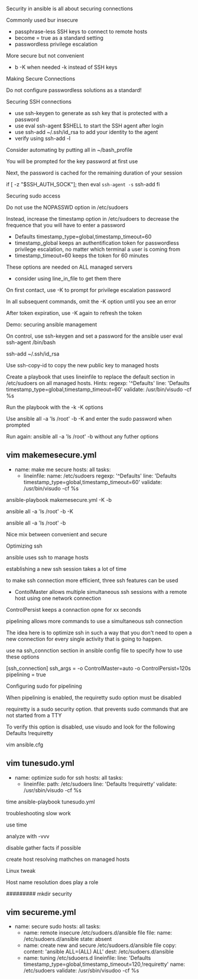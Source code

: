 Security in ansible is all about securing connections

Commonly used bur insecure
 -  passphrase-less SSH keys to connect to remote hosts
 -  become = true as a standard setting
 - passwordless privilege escalation
 
More secure but not convenient
 - b -K when needed
 -k instead of SSH keys
 
Making Secure Connections

Do not configure passwordless solutions as a standard!

Securing SSH connections
 - use ssh-keygen to generate as ssh key that is protected with a password
 - use eval ssh-agent $SHELL to start the SSH agent after login
 - use ssh-add ~/.ssh/id_rsa to add your identity to the agent
 - verify using ssh-add -l
 
Consider automating by putting all in ~/bash_profile

You will be prompted for the key password at first use

Next, the password is cached for the remaining duration of your session

if [ -z "$SSH_AUTH_SOCK"]; then
	eval `ssh-agent -s`
	ssh-add
fi


Securing sudo access

Do not use the NOPASSWD option in /etc/sudoers

Instead, increase the timestamp option in /etc/sudoers to decrease the frequence that you will have to enter a password

 - Defaults timestamp_type=global,timestamp_timeout=60
 - timestamp_global keeps an authentification token for passwordless privilege escalation, no matter which terminal a user is coming from
 - timestamp_timeout=60 keeps the token for 60 minutes
 
These options are needed on ALL managed servers
 - consider using line_in_file to get them there
 
On first contact, use -K to prompt for privilege escalation password

In all subsequent commands, omit the -K option until you see an error

After token expiration, use -K again to refresh the token

Demo: securing ansible management

On control, use ssh-keygen and set a password for the ansible user
eval ssh-agent /bin/bash

ssh-add ~/.ssh/id_rsa

Use ssh-copy-id to copy the new public key to managed hosts

Create a playbook that uses lineinfile to replace the default section in /etc/sudoers on all managed hosts. Hints:
regexp: '^Defaults'
line: 'Defaults timestamp_type=global,timestamp_timeout=60'
validate: /usr/bin/visudo -cf %s

Run the playbook with the -k -K options

Use ansible all -a 'ls /root' -b -K and enter the sudo password when prompted

Run again: ansible all -a 'ls /root' -b without any futher options

vim makemesecure.yml
---
- name: make me secure
  hosts: all
  tasks: 
   - lineinfile:
       name: /etc/sudoers
	   regexp: '^Defaults'
	   line: 'Defaults timestamp_type=global,timestamp_timeout=60'
	   validate: /usr/bin/visudo -cf %s
	   
	   



ansible-playbook makemesecure.yml -K -b

ansible all -a 'ls /root' -b -K

ansible all -a 'ls /root' -b

Nice mix between convenient and secure



Optimizing ssh

ansible uses ssh to manage hosts

establishing a new ssh session takes a lot of time 

to make ssh connection more efficient, three ssh features can be used

 - ContolMaster allows multiple simultaneous ssh sessions with a remote host using one network connection
 
 ControlPersist keeps a connaction opne for xx seconds
 
 pipelining allows more commands to use a simultaneous ssh connection
 
 The idea here is to optimize ssh in such a way that you don't need to open a new connection for every single activity that is going to happen.
 
 use na ssh_connction section in ansible config file to specify how to use these options
 
[ssh_connection]
ssh_args = -o ControlMaster=auto -o ControlPersist=120s 
pipelining = true


Configuring sudo for pipelining

When pipelining is enabled, the requiretty sudo option must be disabled

requiretty is a sudo security option. that prevents sudo commands that are not started from a TTY

To verify this option is disabled, use visudo and look for the following
Defaults !requiretty

vim ansible.cfg


vim tunesudo.yml
---
- name: optimize sudo for ssh
  hosts: all
  tasks:
   - lineinfile:
       path: /etc/sudoers
       line: 'Defaults !requiretty'
	   validate: /usr/sbin/visudo -cf %s

time ansible-playbook tunesudo.yml

troubleshooting slow work

use time 

analyze with -vvv 

disable gather facts if possible

create host resolving mathches on managed hosts 

Linux tweak

Host name resolution does play a role


#########
mkdir security

vim secureme.yml 
---
 - name: secure sudo
   hosts: all
   tasks: 
    - name: remote insecure /etc/sudoers.d/ansible file
	  file:
	    name: /etc/sudoers.d/ansible
		state: absent
	- name: create new and secure /etc/sudoers.d/ansible file
	  copy:
	    content: 'ansible ALL=(ALL) ALL'
		dest: /etc/sudoers.d/ansible
	- name: tuning /etc/sduoers.d
	  lineinfile:
	    line: 'Defaults timestamp_type=global,timestamp_timeout=120,!requiretty'
		name: /etc/sudoers
		validate: /usr/sbin/visudoo -cf %s
